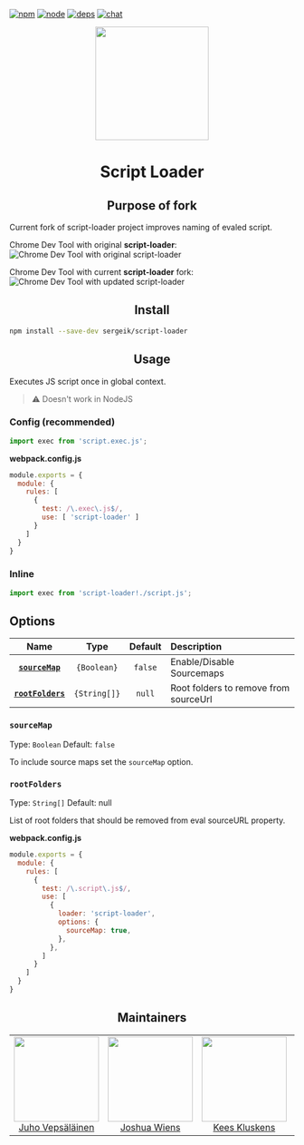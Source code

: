 [![npm][npm]][npm-url]
[![node][node]][node-url]
[![deps][deps]][deps-url]
[![chat][chat]][chat-url]

<div align="center">
  <a href="https://github.com/webpack/webpack">
    <img width="200" height="200"
      src="https://webpack.js.org/assets/icon-square-big.svg">
  </a>
  <h1>Script Loader</h1>
</div>

<h2 align=center>Purpose of fork</h2>
Current fork of script-loader project improves naming of evaled script.

Chrome Dev Tool with original **script-loader**:
![Chrome Dev Tool with original script-loader](https://github.com/sergeik/script-loader/assets/chrome-dev-tool-before.PNG)
 
Chrome Dev Tool with current **script-loader** fork:
![Chrome Dev Tool with updated script-loader](https://github.com/sergeik/script-loader/assets/chrome-dev-tool-after.PNG)


<h2 align="center">Install</h2>

```bash
npm install --save-dev sergeik/script-loader
```

<h2 align="center">Usage</h2>

Executes JS script once in global context.

> :warning: Doesn't work in NodeJS

### Config (recommended)

```js
import exec from 'script.exec.js';
```

**webpack.config.js**
```js
module.exports = {
  module: {
    rules: [
      {
        test: /\.exec\.js$/,
        use: [ 'script-loader' ]
      }
    ]
  }
}
```

### Inline

```js
import exec from 'script-loader!./script.js';
```

## Options

|                    Name                     |         Type          |     Default     | Description                                 |
| :-----------------------------------------: | :-------------------: | :-------------: | :------------------------------------------ |
|        **[`sourceMap`](#sourcemap)**        |      `{Boolean}`      |     `false`     | Enable/Disable Sourcemaps                   |
|        **[`rootFolders`](#rootFolders)**    |       `{String[]}`    |     `null`      | Root folders to remove from sourceUrl

### `sourceMap`

Type: `Boolean`
Default: `false`

To include source maps set the `sourceMap` option.

### `rootFolders`

Type: `String[]`
Default: null

List of root folders that should be removed from eval sourceURL property.


**webpack.config.js**
```js
module.exports = {
  module: {
    rules: [
      {
        test: /\.script\.js$/,
        use: [
          {
            loader: 'script-loader',
            options: {
              sourceMap: true,
            },
          },
        ]
      }
    ]
  }
}
```



<h2 align="center">Maintainers</h2>

<table>
  <tbody>
    <tr>
      <td align="center">
        <img width="150" height="150"
        src="https://avatars3.githubusercontent.com/u/166921?v=3&s=150">
        </br>
        <a href="https://github.com/bebraw">Juho Vepsäläinen</a>
      </td>
      <td align="center">
        <img width="150" height="150"
        src="https://avatars2.githubusercontent.com/u/8420490?v=3&s=150">
        </br>
        <a href="https://github.com/d3viant0ne">Joshua Wiens</a>
      </td>
      <td align="center">
        <img width="150" height="150"
        src="https://avatars3.githubusercontent.com/u/533616?v=3&s=150">
        </br>
        <a href="https://github.com/SpaceK33z">Kees Kluskens</a>
      </td>
      <td align="center">
        <img width="150" height="150"
        src="https://avatars3.githubusercontent.com/u/3408176?v=3&s=150">
        </br>
        <a href="https://github.com/TheLarkInn">Sean Larkin</a>
      </td>
    </tr>
  <tbody>
</table>


[npm]: https://img.shields.io/npm/v/script-loader.svg
[npm-url]: https://npmjs.com/package/script-loader

[node]: https://img.shields.io/node/v/script-loader.svg
[node-url]: https://nodejs.org

[deps]: https://david-dm.org/webpack/script-loader.svg
[deps-url]: https://david-dm.org/webpack/script-loader

[chat]: https://badges.gitter.im/webpack/webpack.svg
[chat-url]: https://gitter.im/webpack/webpack
